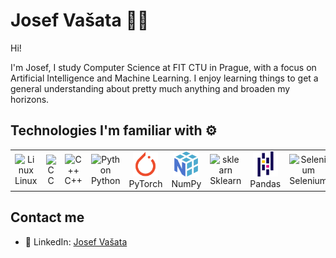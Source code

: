 # Josef Vašata 👨‍💻

Hi!

I'm Josef, I study Computer Science at FIT CTU in Prague, with a focus on Artificial Intelligence and Machine Learning.
I enjoy learning things to get a general understanding about pretty much anything and broaden my horizons.

## Technologies I'm familiar with ⚙️
<table>
  <tr>
    <td align="center">
        <img src="https://cdn.jsdelivr.net/gh/devicons/devicon@latest/icons/linux/linux-original.svg" alt="Linux" width="40" height="40"/><br>Linux
    </td>
    <td align="center">
        <img src="https://devicon-website.vercel.app/api/c/original.svg" alt="C" width="40" height="40"/><br>C
    </td>
    <td align="center">
        <img src="https://devicon-website.vercel.app/api/cplusplus/original.svg" alt="C++" width="40" height="40"/><br>C++
    </td>
    <td align="center">
      <img src="https://cdn.iconscout.com/icon/free/png-256/free-python-logo-icon-download-in-svg-png-gif-file-formats--technology-social-media-vol-5-pack-logos-icons-3030224.png?f=webp&w=256" alt="Python" width="40" height="40"/><br>Python
    </td>
    <td align="center">
      <img src="https://raw.githubusercontent.com/devicons/devicon/master/icons/pytorch/pytorch-original.svg" alt="PyTorch" width="40" height="40"/><br>PyTorch
    </td>
    <td align="center">
        <img src="https://raw.githubusercontent.com/devicons/devicon/master/icons/numpy/numpy-original.svg" alt="NumPy" width="40" height="40"/><br>NumPy
    </td>
     <td align="center">
      <img src="https://cdn.jsdelivr.net/gh/devicons/devicon@latest/icons/scikitlearn/scikitlearn-original.svg" alt="sklearn" width="40" height="40"/><br>Sklearn
    </td>
    <td align="center">
      <img src="https://raw.githubusercontent.com/devicons/devicon/master/icons/pandas/pandas-original.svg" alt="Pandas" width="40" height="40"/><br>Pandas
    </td>
    <td align="center">
      <img src="https://cdn.jsdelivr.net/gh/devicons/devicon@latest/icons/selenium/selenium-original.svg" alt="Selenium" width="40" height="40"/><br>Selenium
    </td>
  </tr>

</table>

## Contact me
- 💼 LinkedIn: [Josef Vašata](https://www.linkedin.com/in/josef-va%C5%A1ata-754a4a317/)
